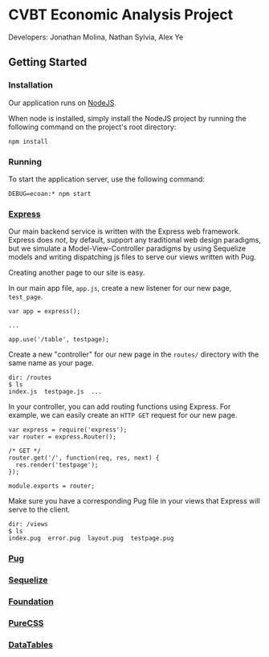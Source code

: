 # CVBT Economic Analysis Project

Developers: Jonathan Molina, Nathan Sylvia, Alex Ye

## Getting Started

### Installation
Our application runs on [NodeJS](https://nodejs.org/).

When node is installed, simply install the NodeJS project by running the following command on the project's root directory:  

`npm install`

### Running
To start the application server, use the following command:

`DEBUG=ecoan:* npm start`

### [Express](http://expressjs.com/)
Our main backend service is written with the Express web framework. Express does _not_, by default, support any traditional web design paradigms, but we simulate a Model-View-Controller paradigms by using Sequelize models and writing dispatching js files to serve our views written with Pug.

Creating another page to our site is easy.

In our main app file, `app.js`, create a new listener for our new page, `test_page`.

```
var app = express();

...

app.use('/table', testpage);
```

Create a new "controller" for our new page in the `routes/` directory with the same name as your page.
```
dir: /routes
$ ls
index.js  testpage.js  ...
```
In your controller, you can add routing functions using Express. For example, we can easily create an `HTTP GET` request for our new page.

```
var express = require('express');
var router = express.Router();

/* GET */
router.get('/', function(req, res, next) {
  res.render('testpage');
});

module.exports = router;
```
Make sure you have a corresponding Pug file in your views that Express will serve to the client.
```
dir: /views
$ ls
index.pug  error.pug  layout.pug  testpage.pug
```


### [Pug](https://pugjs.org/api/getting-started.html)

### [Sequelize](http://docs.sequelizejs.com/en/v3/)

### [Foundation](http://foundation.zurb.com/sites/docs/sass.html)

### [PureCSS](https://purecss.io/)

### [DataTables](https://datatables.net/)
